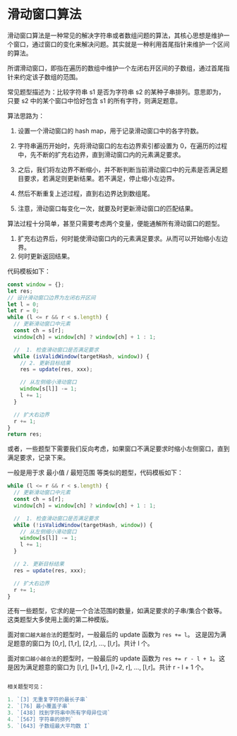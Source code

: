# 滑动窗口算法

滑动窗口算法是一种常见的解决字符串或者数组问题的算法，其核心思想是维护一个窗口，通过窗口的变化来解决问题。其实就是一种利用首尾指针来维护一个区间的算法。

所谓滑动窗口，即指在遍历的数组中维护一个左闭右开区间的子数组，通过首尾指针来约定该子数组的范围。

常见题型描述为：比较字符串 s1 是否为字符串 s2 的某种子串排列。意思即为，只要 s2 中的某个窗口中恰好包含 s1 的所有字符，则满足题意。

算法思路为：

1. 设置一个滑动窗口的 hash map，用于记录滑动窗口中的各字符数。

2. 字符串遍历开始时，先将滑动窗口的左右边界索引都设置为 0，在遍历的过程中，先不断的扩充右边界，直到滑动窗口内的元素满足要求。

3. 之后，我们将左边界不断缩小，并不断判断当前滑动窗口中的元素是否满足题目要求，若满足则更新结果。若不满足，停止缩小左边界。

4. 然后不断重复上述过程，直到右边界达到数组尾。

5. 注意，滑动窗口每变化一次，就要及时更新滑动窗口的匹配结果。

算法过程十分简单，甚至只需要考虑两个变量，便能通解所有滑动窗口的题型。

1. 扩充右边界后，何时能使滑动窗口内的元素满足要求。从而可以开始缩小左边界。
2. 何时更新返回结果。

代码模板如下：

```javascript
const window = {};
let res;
// 设计滑动窗口边界为左闭右开区间
let l = 0;
let r = 0;
while (l <= r && r < s.length) {
  // 更新滑动窗口中元素
  const ch = s[r];
  window[ch] = window[ch] ? window[ch] + 1 : 1;

  //  1. 检查滑动窗口是否满足要求
  while (isValidWindow(targetHash, window)) {
    // 2. 更新目标结果
    res = update(res, xxx);

    // 从左侧缩小滑动窗口
    window[s[l]] -= 1;
    l += 1;
  }

  // 扩大右边界
  r += 1;
}
return res;
```

或者，一些题型下需要我们反向考虑，如果窗口不满足要求时缩小左侧窗口，直到满足要求，记录下来。

一般是用于求 最小值 / 最短范围 等类似的题型，代码模板如下：

```javascript
while (l <= r && r < s.length) {
  // 更新滑动窗口中元素
  const ch = s[r];
  window[ch] = window[ch] ? window[ch] + 1 : 1;

  //  1. 检查滑动窗口是否满足要求
  while (!isValidWindow(targetHash, window)) {
    // 从左侧缩小滑动窗口
    window[s[l]] -= 1;
    l += 1;
  }

  // 2. 更新目标结果
  res = update(res, xxx);

  // 扩大右边界
  r += 1;
}
```

还有一些题型，它求的是一个合法范围的数量，如满足要求的子串/集合个数等。这类题型大多使用上面的第二种模版。

面对`窗口越大越合法`的题型时，一般最后的 update 函数为 `res += l`。 这是因为满足题意的窗口为 [0,r], [1,r], [2,r], ..., [l,r]。共计 l 个。

面对`窗口越小越合法`的题型时，一般最后的 update 函数为 `res += r - l + 1`。这是因为满足题意的窗口为 [l,r], [l+1,r], [l+2, r], ..., [l,r]。共计 r - l + 1 个。

```javascript

相关题型可见：

1. `[3] 无重复字符的最长子串`
2. `[76] 最小覆盖子串`
3. `[438] 找到字符串中所有字母异位词`
4. `[567] 字符串的排列`
5. `[643] 子数组最大平均数 I`
```
